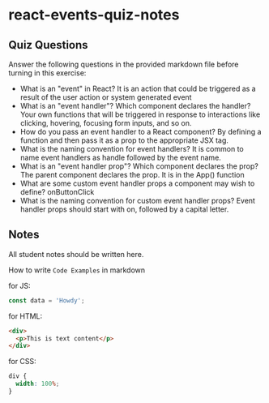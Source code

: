 # react-events-quiz-notes

## Quiz Questions

Answer the following questions in the provided markdown file before turning in this exercise:

- What is an "event" in React?
  It is an action that could be triggered as a result of the user action or system generated event
- What is an "event handler"? Which component declares the handler?
  Your own functions that will be triggered in response to interactions like clicking, hovering, focusing form inputs, and so on.
- How do you pass an event handler to a React component?
  By defining a function and then pass it as a prop to the appropriate JSX tag.
- What is the naming convention for event handlers?
  It is common to name event handlers as handle followed by the event name.
- What is an "event handler prop"? Which component declares the prop?
  The parent component declares the prop. It is in the App() function
- What are some custom event handler props a component may wish to define?
  onButtonClick
- What is the naming convention for custom event handler props?
  Event handler props should start with on, followed by a capital letter.

## Notes

All student notes should be written here.

How to write `Code Examples` in markdown

for JS:

```javascript
const data = 'Howdy';
```

for HTML:

```html
<div>
  <p>This is text content</p>
</div>
```

for CSS:

```css
div {
  width: 100%;
}
```
